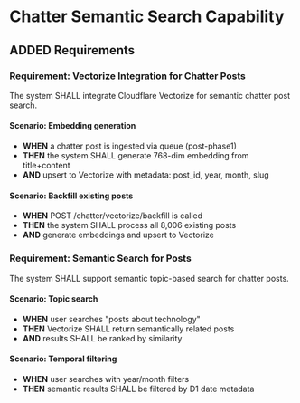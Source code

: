 # Chatter Semantic Search Capability

## ADDED Requirements

### Requirement: Vectorize Integration for Chatter Posts

The system SHALL integrate Cloudflare Vectorize for semantic chatter post search.

#### Scenario: Embedding generation

- **WHEN** a chatter post is ingested via queue (post-phase1)
- **THEN** the system SHALL generate 768-dim embedding from title+content
- **AND** upsert to Vectorize with metadata: post_id, year, month, slug

#### Scenario: Backfill existing posts

- **WHEN** POST /chatter/vectorize/backfill is called
- **THEN** the system SHALL process all 8,006 existing posts
- **AND** generate embeddings and upsert to Vectorize

### Requirement: Semantic Search for Posts

The system SHALL support semantic topic-based search for chatter posts.

#### Scenario: Topic search

- **WHEN** user searches "posts about technology"
- **THEN** Vectorize SHALL return semantically related posts
- **AND** results SHALL be ranked by similarity

#### Scenario: Temporal filtering

- **WHEN** user searches with year/month filters
- **THEN** semantic results SHALL be filtered by D1 date metadata
